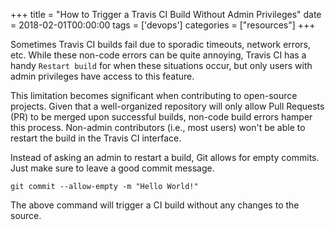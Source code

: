 +++
title = "How to Trigger a Travis CI Build Without Admin Privileges"
date = 2018-02-01T00:00:00
tags = ['devops']
categories = ["resources"]
+++


Sometimes Travis CI builds fail due to sporadic timeouts, network errors, etc. While these non-code errors can be quite annoying, Travis CI has a handy `Restart build` for when these situations occur, but only users with admin privileges have access to this feature.

<!--more-->

This limitation becomes significant when contributing to open-source projects. Given that a well-organized repository will only allow Pull Requests (PR) to be merged upon successful builds, non-code build errors hamper this process. Non-admin contributors (i.e., most users) won't be able to restart the build in the Travis CI interface.

Instead of asking an admin to restart a build, Git allows for empty commits. Just make sure to leave a good commit message.

```posh
git commit --allow-empty -m "Hello World!"
```

The above command will trigger a CI build without any changes to the source.
